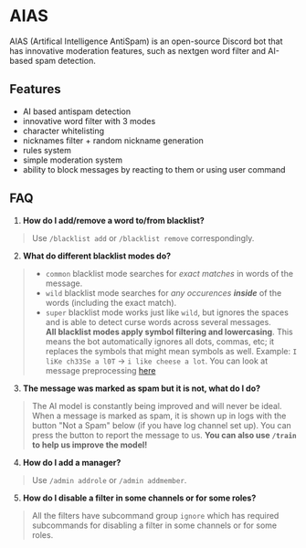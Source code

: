 # AIAS
AIAS (Artifical Intelligence AntiSpam) is an open-source Discord bot that has innovative moderation features, such as nextgen word filter and AI-based spam detection.

## Features
- AI based antispam detection
- innovative word filter with 3 modes
- character whitelisting
- nicknames filter + random nickname generation
- rules system
- simple moderation system
- ability to block messages by reacting to them or using user command

## FAQ
1. **How do I add/remove a word to/from blacklist?**
> Use `/blacklist add` or `/blacklist remove` correspondingly.
2. **What do different blacklist modes do?**
> - `common` blacklist mode searches for *exact matches* in words of the message.
> - `wild` blacklist mode searches for *any occurences __inside__* of the words (including the exact match).
> - `super` blacklist mode works just like `wild`, but ignores the spaces and is able to detect curse words across several messages. <br>
> **All blacklist modes apply symbol filtering and lowercasing**. This means the bot automatically ignores all dots, commas, etc; it replaces the symbols that might mean symbols as well.
> Example: `I liKe ch33Se a l0T` -> `i like cheese a lot`. You can look at message preprocessing [here](https://github.com/Exenifix/AIAS/blob/master/utils/filters/blacklist.py)
3. **The message was marked as spam but it is not, what do I do?**
> The AI model is constantly being improved and will never be ideal. When a message is marked as spam, it is shown up in logs with the button "Not a Spam" below (if you have log channel set up). You can press the button to report the message to us.
> **You can also use `/train` to help us improve the model!**
4. **How do I add a manager?**
> Use `/admin addrole` or `/admin addmember`.
5. **How do I disable a filter in some channels or for some roles?**
> All the filters have subcommand group `ignore` which has required subcommands for disabling a filter in some channels or for some roles.
